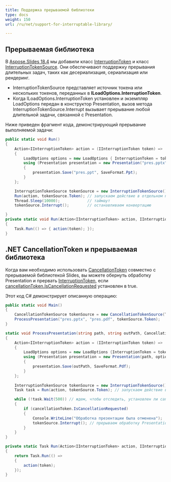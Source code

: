 ```yaml
---
title: Поддержка прерываемой библиотеки
type: docs
weight: 150
url: /ru/net/support-for-interruptable-library/

---
```


## **Прерываемая библиотека**

В [Aspose.Slides 18.4](https://docs.aspose.com/slides/net/aspose-slides-for-net-18-4-release-notes/) мы добавили класс [InterruptionToken](https://reference.aspose.com/slides/net/aspose.slides/interruptiontoken) и класс [InterruptionTokenSource](https://reference.aspose.com/slides/net/aspose.slides/interruptiontokensource). Они обеспечивают поддержку прерывания длительных задач, таких как десериализация, сериализация или рендеринг.

- InterruptionTokenSource представляет источник токена или нескольких токенов, переданных в **ILoadOptions.InterruptionToken**.
- Когда ILoadOptions.InterruptionToken установлен и экземпляр LoadOptions передан в конструктор Presentation, вызов метода InterruptionTokenSource.Interrupt вызывает прерывание любой длительной задачи, связанной с Presentation.

Ниже приведен фрагмент кода, демонстрирующий прерывание выполняемой задачи:

```c#
public static void Run()
{
    Action<IInterruptionToken> action = (IInterruptionToken token) =>
    {
        LoadOptions options = new LoadOptions { InterruptionToken = token };
        using (Presentation presentation = new Presentation("pres.pptx", options))
        {
            presentation.Save("pres.ppt", SaveFormat.Ppt);
        }
    };

    InterruptionTokenSource tokenSource = new InterruptionTokenSource();
    Run(action, tokenSource.Token); // запускаем действие в отдельном потоке
    Thread.Sleep(10000);            // таймаут
    tokenSource.Interrupt();        // останавливаем конвертацию

}
private static void Run(Action<IInterruptionToken> action, IInterruptionToken token)
{
    Task.Run(() => { action(token); });
}

```

## **.NET CancellationToken и прерываемая библиотека**

Когда вам необходимо использовать [CancellationToken](https://docs.microsoft.com/en-us/dotnet/api/system.threading.cancellationtoken) совместно с прерываемой библиотекой Slides, вы можете обернуть обработку Presentation и прервать [InterruptionToken](https://reference.aspose.com/slides/net/aspose.slides/interruptiontoken), если [cancellationToken.IsCancellationRequested](https://docs.microsoft.com/en-us/dotnet/api/system.threading.cancellationtoken.iscancellationrequested) установлен в true.

Этот код C# демонстрирует описанную операцию:

``` csharp
public static void Main()
{
    CancellationTokenSource tokenSource = new CancellationTokenSource(TimeSpan.FromSeconds(20));
    ProcessPresentation("pres.pptx", "pres.pdf", tokenSource.Token);
}

static void ProcessPresentation(string path, string outPath, CancellationToken cancellationToken)
{
    Action<IInterruptionToken> action = (IInterruptionToken token) =>
    {
        LoadOptions options = new LoadOptions {InterruptionToken = token};
        using (Presentation presentation = new Presentation(path, options))
        {
            presentation.Save(outPath, SaveFormat.Pdf);
        }
    };
    
    InterruptionTokenSource tokenSource = new InterruptionTokenSource();
    Task task = Run(action, tokenSource.Token); // запускаем действие в отдельном потоке

    while (!task.Wait(500)) // ждем, чтобы отследить, установлен ли cancellationToken.IsCancellationRequested.
    {
        if (cancellationToken.IsCancellationRequested)
        {
            Console.WriteLine("Обработка презентации была отменена");
            tokenSource.Interrupt(); // прерываем обработку Presentation
        }
    }
}

private static Task Run(Action<IInterruptionToken> action, IInterruptionToken token)
{
    return Task.Run(() =>
    {
        action(token);
    });
}
```